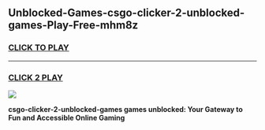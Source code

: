 
## Unblocked-Games-csgo-clicker-2-unblocked-games-Play-Free-mhm8z
<h3>
<a href="https://premium76.site?title=csgo-clicker-2-unblocked-games&ref=23A">CLICK TO PLAY</a></h3>
<hr>

<h3>
<a href="https://premium76.site?title=csgo-clicker-2-unblocked-games&ref=23A">CLICK 2 PLAY</a>
  
</h3>

<a href="https://premium76.site?title=csgo-clicker-2-unblocked-games&ref=23A"><img src="https://clearcache.store/games.png"></a>


**csgo-clicker-2-unblocked-games games unblocked: Your Gateway to Fun and Accessible Online Gaming**
